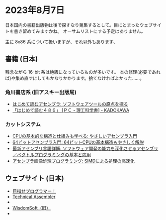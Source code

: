 # 2023年8月7日

日本国内の書籍出版物は後で探すなり蒐集するとして。目にとまったウェブサイトを書き留めてみますかね。
オーサムリストにする予定はありません。

主に 8x86 系について扱いますが、それ以外もあります、

## 書籍 (日本)

残念ながら 16-bit 系は絶版になっているものが多いです。
本の修理(必要であれば)や集め直すにしてもかなりかかります。捨てなければよかった……。

### 角川書店系 (旧アスキー出版局)
* [はじめて読むアセンブラ: ソフトウェアツールの原点を探る]()
* [「はじめて読む４８６」 \[ＰＣ・理工科学書\] - KADOKAWA](https://www.kadokawa.co.jp/product/200600002422/)

### カットシステム
* [CPUの基本的な構造と仕組みも学べる: やさしいアセンブラ入門](https://www.cutt.co.jp/book/978-4-87783-211-7.html)
* [64ビットアセンブラ入門: 64ビットCPUの基本構造もやさしく解説](https://www.cutt.co.jp/book/978-4-87783-361-9.html)
* [最新アセンブリ言語詳解: ソフトウェア開発の能力を深化させるアセンブリ／ベクトルプログラミングの基本と応用](https://www.cutt.co.jp/book/978-4-87783-540-8.html)
* [アセンブラ画像処理プログラミング: SIMDによる処理の高速化](https://www.cutt.co.jp/book/4-87783-139-8.html)

## ウェブサイト (日本)
* [目指せプログラマー！](https://programmer.main.jp/index.html)
* [Technical Assembler](http://www.e-net.or.jp/user/missing-link/assembler/menu.html)
* 
* [WisdomSoft（旧）](http://wisdom.sakura.ne.jp/)
* 
